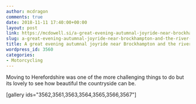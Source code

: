 ```yaml
---
author: mcdragon
comments: true
date: 2018-11-11 17:40:00+00:00
layout: post
link: https://mcdowell.si/a-great-evening-autumnal-joyride-near-brockhampton-and-the-river-wye-3560.html
slug: a-great-evening-autumnal-joyride-near-brockhampton-and-the-river-wye
title: A great evening autumnal joyride near Brockhampton and the river Wye
wordpress_id: 3560
categories:
- Motorcycling
---
```


Moving to Herefordshire was one of the more challenging things to do but its lovely to see how beautiful the countryside can be.

[gallery ids="3562,3561,3563,3564,3565,3566,3567"]
